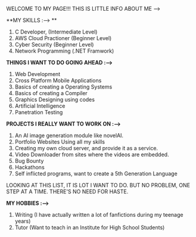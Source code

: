 WELCOME TO MY PAGE!!! THIS IS LITTLE INFO ABOUT ME -->

**MY SKILLS :--> **

1. C Developer, (Intermediate Level)
3. AWS Cloud Practioner (Beginner Level)
4. Cyber Security (Beginner Level)
5. Network Programming (.NET Framwork)                                               

**THINGS I WANT TO DO GOING AHEAD :-->**

1. Web Development
2. Cross Platform Mobile Applications
3. Basics of creating a Operating Systems
4. Basics of creating a Compiler
5. Graphics Designing using codes
6. Artificial Intelligence
7. Panetration Testing

**PROJECTS I REALLY WANT TO WORK ON :-->**

1. An AI image generation module like novelAI.
2. Portfolio Websites Using all my skills
3. Creating my own cloud server, and provide it as a service.
4. Video Downloader from sites where the videos are embedded.
5. Bug Bounty
6. Hackathons
7. Self inflicted programs, want to create a 5th Generation Language

LOOKING AT THIS LIST, IT IS LOT I WANT TO DO. BUT NO PROBLEM, ONE STEP AT A TIME. THERE'S NO NEED FOR HASTE.

**MY HOBBIES :-->**

1. Writing (I have actually written a lot of fanfictions during my teenage years)
2. Tutor (Want to teach in an Institute for High School Students)
